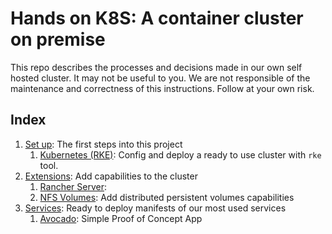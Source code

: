 # Hands on K8S: A container cluster on premise

This repo describes the processes and decisions made in our own self hosted cluster. It may not be useful to you. We are not responsible of the maintenance and correctness of this instructions. Follow at your own risk.

## Index

1. [Set up](/setup): The first steps into this project
   1. [Kubernetes (RKE)](/setup/rke): Config and deploy a ready to use cluster with `rke` tool.
1. [Extensions](/extensions): Add capabilities to the cluster
   1. [Rancher Server](/setup/rke):
   1. [NFS Volumes](/extensions/nfs-volumes): Add distributed persistent volumes capabilities
1. [Services](/setup/rke): Ready to deploy manifests of our most used services
   1. [Avocado](/avocado): Simple Proof of Concept App
